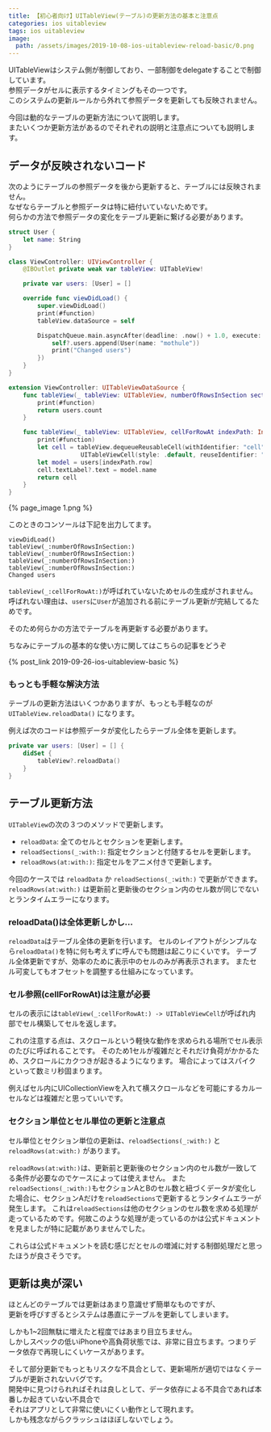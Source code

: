 ```yaml
---
title: 【初心者向け】UITableView(テーブル)の更新方法の基本と注意点
categories: ios uitableview
tags: ios uitableview
image:
  path: /assets/images/2019-10-08-ios-uitableview-reload-basic/0.png
---
```


UITableViewはシステム側が制御しており、一部制御をdelegateすることで制御しています。  
参照データがセルに表示するタイミングもその一つです。  
このシステムの更新ルールから外れて参照データを更新しても反映されません。

今回は動的なテーブルの更新方法について説明します。  
またいくつか更新方法があるのでそれぞれの説明と注意点についても説明します。

## データが反映されないコード
次のようにテーブルの参照データを後から更新すると、テーブルには反映されません。  
なぜならテーブルと参照データは特に紐付いていないためです。  
何らかの方法で参照データの変化をテーブル更新に繋げる必要があります。

```swift
struct User {
    let name: String
}

class ViewController: UIViewController {
    @IBOutlet private weak var tableView: UITableView!

    private var users: [User] = []

    override func viewDidLoad() {
        super.viewDidLoad()
        print(#function)
        tableView.dataSource = self

        DispatchQueue.main.asyncAfter(deadline: .now() + 1.0, execute: { [weak self ] in
            self?.users.append(User(name: "mothule"))
            print("Changed users")
        })
    }
}

extension ViewController: UITableViewDataSource {
    func tableView(_ tableView: UITableView, numberOfRowsInSection section: Int) -> Int {
        print(#function)
        return users.count
    }

    func tableView(_ tableView: UITableView, cellForRowAt indexPath: IndexPath) -> UITableViewCell {
        print(#function)
        let cell = tableView.dequeueReusableCell(withIdentifier: "cell") ??
                    UITableViewCell(style: .default, reuseIdentifier: "cell")
        let model = users[indexPath.row]
        cell.textLabel?.text = model.name
        return cell
    }
}
```

{% page_image 1.png %}

このときのコンソールは下記を出力してます。

```
viewDidLoad()
tableView(_:numberOfRowsInSection:)
tableView(_:numberOfRowsInSection:)
tableView(_:numberOfRowsInSection:)
tableView(_:numberOfRowsInSection:)
Changed users
```

`tableView(_:cellForRowAt:)`が呼ばれていないためセルの生成がされません。  
呼ばれない理由は、`users`に`User`が追加される前にテーブル更新が完結してるためです。

そのため何らかの方法でテーブルを再更新する必要があります。

ちなみにテーブルの基本的な使い方に関してはこちらの記事をどうぞ

{% post_link 2019-09-26-ios-uitableview-basic %}

### もっとも手軽な解決方法

テーブルの更新方法はいくつかありますが、もっとも手軽なのが `UITableView.reloadData()` になります。

例えば次のコードは参照データが変化したらテーブル全体を更新します。

```swift
private var users: [User] = [] {
    didSet {
        tableView?.reloadData()
    }
}
```

## テーブル更新方法

`UITableView`の次の３つのメソッドで更新します。

- `reloadData`: 全てのセルとセクションを更新します。
- `reloadSections(_:with:)`: 指定セクションと付随するセルを更新します。
- `reloadRows(at:with:)`: 指定セルをアニメ付きで更新します。

今回のケースでは `reloadData` か `reloadSections(_:with:)` で更新ができます。  
`reloadRows(at:with:)` は更新前と更新後のセクション内のセル数が同じでないとランタイムエラーになります。

### reloadData()は全体更新しかし…

`reloadData`はテーブル全体の更新を行います。
セルのレイアウトがシンプルなら`reloadData()`を特に何も考えずに呼んでも問題は起こりにくいです。
テーブル全体更新ですが、効率のために表示中のセルのみが再表示されます。
またセル可変してもオフセットを調整する仕組みになっています。

### セル参照(cellForRowAt)は注意が必要
セルの表示には`tableView(_:cellForRowAt:) -> UITableViewCell`が呼ばれ内部でセル構築してセルを返します。

これの注意する点は、スクロールという軽快な動作を求められる場所でセル表示のたびに呼ばれることです。
そのため1セルが複雑だとそれだけ負荷がかかるため、スクロールにカクつきが起きるようになります。
場合によってはスパイクといって数ミリ秒固まります。

例えばセル内にUICollectionViewを入れて横スクロールなどを可能にするカルーセルなどは複雑だと思っていいです。

### セクション単位とセル単位の更新と注意点

セル単位とセクション単位の更新は、`reloadSections(_:with:)` と `reloadRows(at:with:)` があります。

`reloadRows(at:with:)`は、更新前と更新後のセクション内のセル数が一致してる条件が必要なのでケースによっては使えません。
また`reloadSections(_:with:)`もセクションAとBのセル数と紐づくデータが変化した場合に、セクションAだけを`reloadSections`で更新するとランタイムエラーが発生します。
これは`reloadSections`は他のセクションのセル数を求める処理が走っているためです。何故このような処理が走っているのかは公式ドキュメントを見ましたが特に記載がありませんでした。

これらは公式ドキュメントを読む感じだとセルの増減に対する制御処理だと思ったほうが良さそうです。

## 更新は奥が深い
ほとんどのテーブルでは更新はあまり意識せず簡単なものですが、  
更新を呼びすぎるとシステムは愚直にテーブルを更新してしまいます。

しかも1~2回無駄に増えたと程度ではあまり目立ちません。  
しかしスペックの低いiPhoneや高負荷状態では、非常に目立ちます。つまりデータ依存で再現しにくいケースがあります。

そして部分更新でもっともリスクな不具合として、更新場所が適切ではなくテーブルが更新されないバグです。  
開発中に見つけられればそれは良しとして、データ依存による不具合であれば本番しか起きていない不具合で  
それはアプリとして非常に使いにくい動作として現れます。  
しかも残念ながらクラッシュはほぼしないでしょう。
